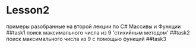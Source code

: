 # Lesson2
примеры разобранные на второй лекции по С# Массивы и Функции
##task1
поиск максимального числа из 9 'стихийным методом'
##task2
поиск максимального числа из 9 с помощью функций
##task3

